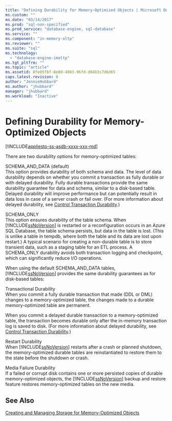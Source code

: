 ```yaml
---
title: "Defining Durability for Memory-Optimized Objects | Microsoft Docs"
ms.custom: ""
ms.date: "03/14/2017"
ms.prod: "sql-non-specified"
ms.prod_service: "database-engine, sql-database"
ms.service: ""
ms.component: "in-memory-oltp"
ms.reviewer: ""
ms.suite: "sql"
ms.technology: 
  - "database-engine-imoltp"
ms.tgt_pltfrm: ""
ms.topic: "article"
ms.assetid: 0fe85fbf-8e8d-4983-96fd-d04b3c7d6d65
caps.latest.revision: 8
author: "JennieHubbard"
ms.author: "jhubbard"
manager: "jhubbard"
ms.workload: "Inactive"
---
```

# Defining Durability for Memory-Optimized Objects
[!INCLUDE[appliesto-ss-asdb-xxxx-xxx-md](../../includes/appliesto-ss-asdb-xxxx-xxx-md.md)]

  There are two durability options for memory-optimized tables:  
  
 SCHEMA_AND_DATA (default)  
 This option provides durability of both schema and data. The level of data durability depends on whether you commit a transaction as fully durable or with delayed durability. Fully durable transactions provide the same durability guarantee for data and schema, similar to a disk-based table. Delayed durability will improve performance but can potentially result in data loss in case of a server crash or fail over. (For more information about delayed durability, see [Control Transaction Durability](../../relational-databases/logs/control-transaction-durability.md).)  
  
 SCHEMA_ONLY  
 This option ensures durability of the table schema. When [!INCLUDE[ssNoVersion](../../includes/ssnoversion-md.md)] is restarted or a reconfiguration occurs in an Azure SQL Database, the table schema persists, but data in the table is lost. (This is unlike a table in tempdb, where both the table and its data are lost upon restart.) A typical scenario for creating a non-durable table is to store transient data, such as a staging table for an ETL process. A SCHEMA_ONLY durability avoids both transaction logging and checkpoint, which can significantly reduce I/O operations.  
  
 When using the default SCHEMA_AND_DATA tables, [!INCLUDE[ssNoVersion](../../includes/ssnoversion-md.md)] provides the same durability guarantees as for disk-based tables:  
  
 Transactional Durability  
 When you commit a fully durable transaction that made (DDL or DML) changes to a memory-optimized table, the changes made to a durable memory-optimized table are permanent.  
  
 When you commit a delayed durable transaction to a memory-optimized table, the transaction becomes durable only after the in-memory transaction log is saved to disk. (For more information about delayed durability, see [Control Transaction Durability](../../relational-databases/logs/control-transaction-durability.md).)  
  
 Restart Durability  
 When [!INCLUDE[ssNoVersion](../../includes/ssnoversion-md.md)] restarts after a crash or planned shutdown, the memory-optimized durable tables are reinstantiated to restore them to the state before the shutdown or crash.  
  
 Media Failure Durability  
 If a failed or corrupt disk contains one or more persisted copies of durable memory-optimized objects, the [!INCLUDE[ssNoVersion](../../includes/ssnoversion-md.md)] backup and restore feature restores memory-optimized tables on the new media.  
  
## See Also  
 [Creating and Managing Storage for Memory-Optimized Objects](../../relational-databases/in-memory-oltp/creating-and-managing-storage-for-memory-optimized-objects.md)  
  
  
